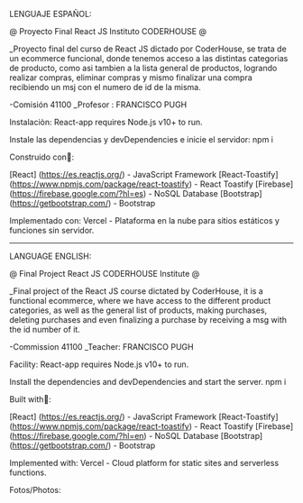  LENGUAJE ESPAÑOL:

 @ Proyecto Final React JS  Instituto CODERHOUSE @

_Proyecto final del curso de React JS dictado por CoderHouse, se trata de un ecommerce funcional, donde tenemos acceso a las distintas categorias de producto, como asi tambien a la lista general de productos, logrando realizar compras, eliminar compras y mismo finalizar una compra recibiendo un msj con el numero de id de la misma.

-Comisión 41100
_Profesor : FRANCISCO PUGH

Instalaciòn:
React-app requires Node.js v10+ to run.

Instale las dependencias y devDependencies e inicie el servidor:
npm i

Construido con👷:

[React] (https://es.reactjs.org/) - JavaScript Framework
[React-Toastify] (https://www.npmjs.com/package/react-toastify) - React Toastify
[Firebase] (https://firebase.google.com/?hl=es) - NoSQL Database
[Bootstrap] (https://getbootstrap.com/) - Bootstrap

Implementado con:
Vercel - Plataforma en la nube para sitios estáticos y funciones sin servidor.

------------------------

LANGUAGE ENGLISH:

@ Final Project React JS CODERHOUSE Institute @

_Final project of the React JS course dictated by CoderHouse, it is a functional ecommerce, where we have access to the different product categories, as well as the general list of products, making purchases, deleting purchases and even finalizing a purchase by receiving a msg with the id number of it.

-Commission 41100
_Teacher: FRANCISCO PUGH

Facility:
React-app requires Node.js v10+ to run.

Install the dependencies and devDependencies and start the server.
npm i

Built with👷:

[React] (https://es.reactjs.org/) - JavaScript Framework
[React-Toastify] (https://www.npmjs.com/package/react-toastify) - React Toastify
[Firebase] (https://firebase.google.com/?hl=en) - NoSQL Database
[Bootstrap] (https://getbootstrap.com/) - Bootstrap

Implemented with:
Vercel - Cloud platform for static sites and serverless functions.

Fotos/Photos:




